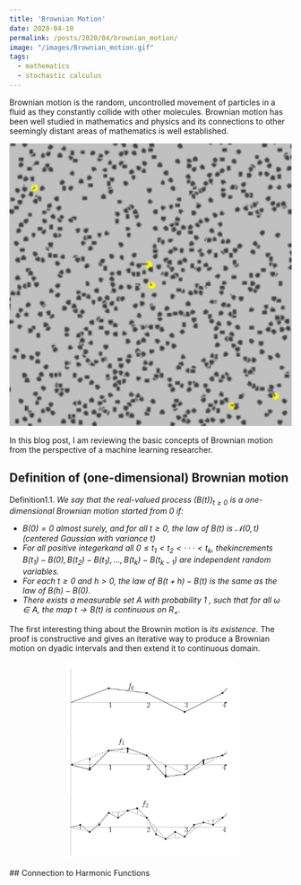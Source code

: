 ```yaml
---
title: 'Brownian Motion'
date: 2020-04-10
permalink: /posts/2020/04/brownian_motion/
image: "/images/Brownian_motion.gif"
tags:
  - mathematics
  - stochastic calculus
---
```



<!-- Add a single line of comment to prevent the blog post post index page from including the following text. -->


Brownian motion is the random, uncontrolled movement of particles in a fluid as they constantly collide with other molecules. Brownian motion has been well studied in mathematics and physics and its connections to other seemingly distant areas of mathematics is well established.

<p align="center">
  <img src="/images/Brownian_motion.gif" alt="drawing" width="600"/>
</p>

In this blog post, I am reviewing the basic concepts of Brownian motion from the perspective of a machine learning researcher.

## Definition of (one-dimensional) Brownian motion

Definition1.1. *We say that the real-valued process $(B(t))_{t≥0}$ is a one-dimensional Brownian motion started from $0$ if:*
* *$B(0) = 0$ almost  surely,  and  for  all $t≥0$,  the  law  of $B(t)$ is $\mathcal{N}(0,t)$ (centered Gaussian with variance $t$)*
* *For  all  positive  integerkand  all $0≤t_1< t_2<···< t_k$,  thekincrements $B(t_1)−B(0),B(t_2)−B(t_1),...,B(t_k)−B(t_{k−1})$ are independent random variables.*
* *For each $t≥0$ and $h >0$, the law of $B(t+h)−B(t)$ is the same as the law of $B(h)−B(0)$.*
* *There  exists  a  measurable  set $A$ with  probability $1$ , such that for all $\omega\in A$, the map $t\to B(t)$ is continuous on $R_+$.*

The first interesting thing about the Brownin motion is _its existence_. The proof is constructive and gives an iterative way to produce a Brownian motion on dyadic intervals and then extend it to continuous domain.
<p align="center">
<img src="/images/bm_iterative_construction.png" alt="iterative_construction" width="300">
</p>
## Connection to Harmonic Functions

